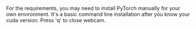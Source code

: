 For the requirements, you may need to install PyTorch manually for your own envıronment. It's a basic command line installation after you know your cuda version.
Press 'q' to close webcam.
